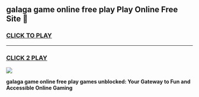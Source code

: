 
## galaga game online free play Play Online Free Site 👋
<h3>
<a href="https://download.freeplayer.one?title=galaga_game_online_free_play&ref=21F">CLICK TO PLAY</a></h3>
<hr>

<h3>
<a href="https://download.freeplayer.one?title=galaga_game_online_free_play&ref=21F">CLICK 2 PLAY</a>
  
</h3>

<a href="https://download.freeplayer.one?title=galaga_game_online_free_play&ref=21F"><img src="https://cdnb.artstation.com/p/assets/images/images/032/539/853/original/anto-thomas-button-gif.gif"></a>


**galaga game online free play games unblocked: Your Gateway to Fun and Accessible Online Gaming**
